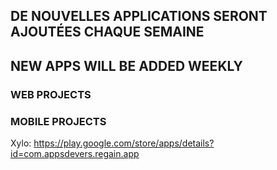 ## DE NOUVELLES APPLICATIONS SERONT AJOUTÉES CHAQUE SEMAINE
## NEW APPS WILL BE ADDED WEEKLY


### WEB PROJECTS ###

### MOBILE PROJECTS ###
Xylo:  https://play.google.com/store/apps/details?id=com.appsdevers.regain.app
